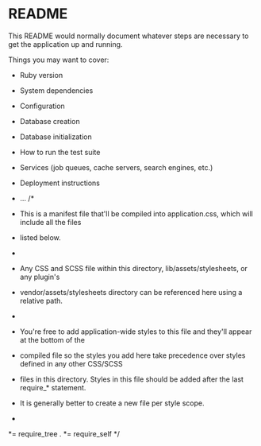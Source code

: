 # README

This README would normally document whatever steps are necessary to get the
application up and running.

Things you may want to cover:

* Ruby version

* System dependencies

* Configuration

* Database creation

* Database initialization

* How to run the test suite

* Services (job queues, cache servers, search engines, etc.)

* Deployment instructions

* ...
/*
 * This is a manifest file that'll be compiled into application.css, which will include all the files
 * listed below.
 *
 * Any CSS and SCSS file within this directory, lib/assets/stylesheets, or any plugin's
 * vendor/assets/stylesheets directory can be referenced here using a relative path.
 *
 * You're free to add application-wide styles to this file and they'll appear at the bottom of the
 * compiled file so the styles you add here take precedence over styles defined in any other CSS/SCSS
 * files in this directory. Styles in this file should be added after the last require_* statement.
 * It is generally better to create a new file per style scope.
 *
 *= require_tree .
 *= require_self
 */

